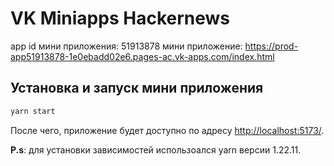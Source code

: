 # VK Miniapps Hackernews

app id мини приложения: 51913878
мини приложение: https://prod-app51913878-1e0ebadd02e6.pages-ac.vk-apps.com/index.html

## Установка и запуск мини приложения

```sh
yarn start
```

После чего, приложение будет доступно по адресу [http://localhost:5173/](http://localhost:5173/).

**P.s**: для установки зависимостей использоался yarn версии 1.22.11.
